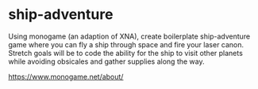 # ship-adventure
Using monogame (an adaption of XNA), create boilerplate ship-adventure game where you can fly a ship through space and fire your laser canon. Stretch goals will be to code the ability for the ship to visit other planets while avoiding obsicales and gather supplies along the way.

https://www.monogame.net/about/
